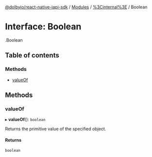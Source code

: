[@dolbyio/react-native-iapi-sdk](../README.md) / [Modules](../modules.md) / [%3Cinternal%3E](../modules/_internal_.md) / Boolean

# Interface: Boolean

[<internal>](../modules/_internal_.md).Boolean

## Table of contents

### Methods

- [valueOf](_internal_.Boolean.md#valueof)

## Methods

### valueOf

▸ **valueOf**(): `boolean`

Returns the primitive value of the specified object.

#### Returns

`boolean`
